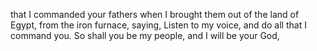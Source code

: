 that I commanded your fathers when I brought them out of the land of Egypt, from the iron furnace, saying, Listen to my voice, and do all that I command you. So shall you be my people, and I will be your God,

